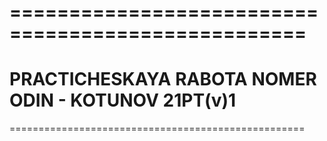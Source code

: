 ===================================================
===================================================
PRACTICHESKAYA RABOTA NOMER ODIN - KOTUNOV 21PT(v)1
===================================================
===================================================
